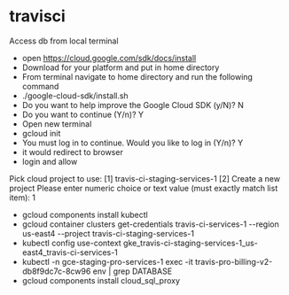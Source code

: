 # travisci

Access db from local terminal  
- open https://cloud.google.com/sdk/docs/install
- Download for your platform and put in home directory
- From terminal navigate to home directory and run the following command
- ./google-cloud-sdk/install.sh
- Do you want to help improve the Google Cloud SDK (y/N)?  N
- Do you want to continue (Y/n)?  Y
- Open new terminal
- gcloud init
- You must log in to continue. Would you like to log in (Y/n)?  Y
- it would redirect to browser
- login and allow   

Pick cloud project to use: 
 [1] travis-ci-staging-services-1
 [2] Create a new project
Please enter numeric choice or text value (must exactly match list 
item):  1
- gcloud components install kubectl
-  gcloud container clusters get-credentials travis-ci-services-1 --region us-east4 --project travis-ci-staging-services-1
- kubectl config use-context gke_travis-ci-staging-services-1_us-east4_travis-ci-services-1
- kubectl -n gce-staging-pro-services-1 exec -it travis-pro-billing-v2-db8f9dc7c-8cw96 env | grep DATABASE
-  gcloud components install cloud_sql_proxy